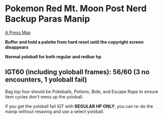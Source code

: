 # Pokemon Red Mt. Moon Post Nerd Backup Paras Manip
[A Press Map](https://imgur.com/a/AOULFxh)

**Buffer and hold a palette from hard reset until the copyright screen disappears**

**Normal yoloball for both regular and redbar hp**

## IGT60 (including yoloball frames): 56/60 (3 no encounters, 1 yoloball fail)

Bag top four should be Pokeballs, Potions, Bide, and Escape Rope to ensure item cycles don't mess up the yoloball.

If you get the yoloball fail IGT with **REGULAR HP ONLY**, you can re-do the manip without resaving and use a select yoloball.